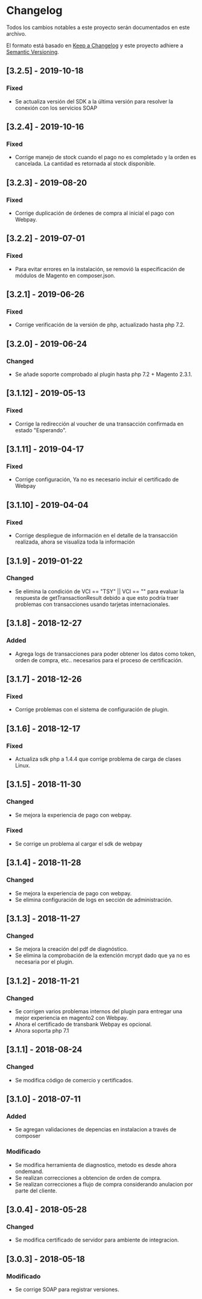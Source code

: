 # Changelog
Todos los cambios notables a este proyecto serán documentados en este archivo.

El formato está basado en [Keep a Changelog](http://keepachangelog.com/en/1.0.0/)
y este proyecto adhiere a [Semantic Versioning](http://semver.org/spec/v2.0.0.html).

## [3.2.5] - 2019-10-18
### Fixed
- Se actualiza versión del SDK a la última versión para resolver la conexión con
los servicios SOAP

## [3.2.4] - 2019-10-16
### Fixed
- Corrige manejo de stock cuando el pago no es completado y la orden es cancelada. La cantidad es retornada al stock disponible.

## [3.2.3] - 2019-08-20
### Fixed
- Corrige duplicación de órdenes de compra al inicial el pago con Webpay.

## [3.2.2] - 2019-07-01
### Fixed
- Para evitar errores en la instalación, se removió la especificación de módulos de Magento en composer.json.

## [3.2.1] - 2019-06-26
### Fixed
- Corrige verificación de la versión de php, actualizado hasta php 7.2.

## [3.2.0] - 2019-06-24
### Changed
- Se añade soporte comprobado al plugin hasta php 7.2 + Magento 2.3.1.

## [3.1.12] - 2019-05-13
### Fixed
- Corrige la redirección al voucher de una transacción confirmada en estado "Esperando".

## [3.1.11] - 2019-04-17
### Fixed
- Corrige configuración, Ya no es necesario incluir el certificado de Webpay

## [3.1.10] - 2019-04-04
### Fixed
- Corrige despliegue de información en el detalle de la transacción realizada, ahora se visualiza toda la información

## [3.1.9] - 2019-01-22
### Changed
- Se elimina la condición de VCI == "TSY" || VCI == "" para evaluar la respuesta de getTransactionResult debido a que
esto podría traer problemas con transacciones usando tarjetas internacionales.

## [3.1.8] - 2018-12-27
### Added
- Agrega logs de transacciones para poder obtener los datos como token, orden de compra, etc.. necesarios para el proceso de certificación.

## [3.1.7] - 2018-12-26
### Fixed
- Corrige problemas con el sistema de configuración de plugin.

## [3.1.6] - 2018-12-17
### Fixed
- Actualiza sdk php a 1.4.4 que corrige problema de carga de clases Linux.

## [3.1.5] - 2018-11-30
### Changed
- Se mejora la experiencia de pago con webpay.
### Fixed
- Se corrige un problema al cargar el sdk de webpay

## [3.1.4] - 2018-11-28
### Changed
- Se mejora la experiencia de pago con webpay.
- Se elimina configuración de logs en sección de administración.

## [3.1.3] - 2018-11-27
### Changed
- Se mejora la creación del pdf de diagnóstico.
- Se elimina la comprobación de la extención mcrypt dado que ya no es necesaria por el plugin.

## [3.1.2] - 2018-11-21
### Changed
- Se corrigen varios problemas internos del plugin para entregar una mejor experiencia en magento2 con Webpay.
- Ahora el certificado de transbank Webpay es opcional.
- Ahora soporta php 7.1

## [3.1.1] - 2018-08-24
### Changed
- Se modifica código de comercio y certificados.

## [3.1.0] - 2018-07-11
### Added
- Se agregan validaciones de depencias en instalacion a través de composer
### Modificado
- Se modifica herramienta de diagnostico, metodo es desde ahora ondemand.
- Se realizan correcciones a obtencion de orden de compra.
- Se realizan correcciones a flujo de compra considerando anulacion por parte del cliente.

## [3.0.4] - 2018-05-28
### Changed
- Se modifica certificado de servidor para ambiente de integracion.

## [3.0.3] - 2018-05-18
### Modificado
- Se corrige SOAP para registrar versiones.
